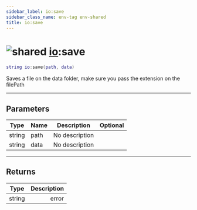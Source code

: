 ```yaml
---
sidebar_label: io:save
sidebar_class_name: env-tag env-shared
title: io:save
---
```


# <img src='/img/wiki/shared.png' alt='shared' classname='env-tag' /> [io](../io/README.md):save

```lua
string io:save(path, data)
```

Saves a file on the data folder, make sure you pass the extension on the filePath<br/>

-----------------
## Parameters

| Type   | Name | Description | Optional |
| ------ | ---- | ----------- | -------: |
| string | path | No description |   |
| string | data | No description |   |

-----------------
## Returns

| Type   | Description |
| ------ | ----------: |
| string | error |
